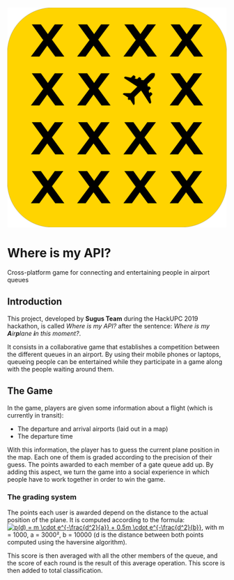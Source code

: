 ![Logo](src/images/where_is_airplane.png)

# Where is my API?
Cross-platform game for connecting and entertaining people in airport queues

## Introduction
This project, developed by **Sugus Team** during the HackUPC 2019 hackathon, is called *Where is my API?* after the sentence: *Where is my **A**ir**p**lane **i**n this moment?*.

It consists in a collaborative game that establishes a competition between the different queues in an airport. By using their mobile phones or laptops, queueing people can be entertained while they participate in a game along with the people waiting around them.

## The Game
In the game, players are given some information about a flight (which is currently in transit):
* The departure and arrival airports (laid out in a map)
* The departure time

With this information, the player has to guess the current plane position in the map. Each one of them is graded according to the precision of their guess. The points awarded to each member of a gate queue add up. By adding this aspect, we turn the game into a social experience in which people have to work together in order to win the game.

### The grading system
The points each user is awarded depend on the distance to the actual position of the plane. It is computed according to the formula:
<a href="https://www.codecogs.com/eqnedit.php?latex=\inline&space;p(d)&space;=&space;m&space;\cdot&space;e^{-\frac{d^2}{a}}&space;&plus;&space;0.5m&space;\cdot&space;e^{-\frac{d^2}{b}}" target="_blank"><img src="https://latex.codecogs.com/gif.latex?\inline&space;p(d)&space;=&space;m&space;\cdot&space;e^{-\frac{d^2}{a}}&space;&plus;&space;0.5m&space;\cdot&space;e^{-\frac{d^2}{b}}" title="p(d) = m \cdot e^{-\frac{d^2}{a}} + 0.5m \cdot e^{-\frac{d^2}{b}}" /></a>, with m = 1000, a = 3000², b = 10000 (d is the distance between both points computed using the haversine algorithm).

This score is then averaged with all the other members of the queue, and the score of each round is the result of this average operation. This score is then added to total classification.
